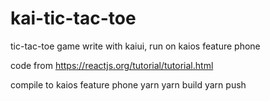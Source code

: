 # kai-tic-tac-toe
tic-tac-toe game write with kaiui, run on kaios feature phone

code from https://reactjs.org/tutorial/tutorial.html

compile to kaios feature phone
yarn
yarn build
yarn push
